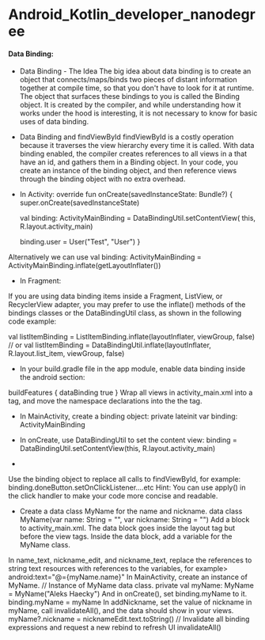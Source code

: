 # Android_Kotlin_developer_nanodegree

#### Data Binding:


- Data Binding - The Idea
The big idea about data binding is to create an object that connects/maps/binds two pieces of distant information together at compile time, so that you don't have to look for it at runtime.
The object that surfaces these bindings to you is called the Binding object. It is created by the compiler, and while understanding how it works under the hood is interesting, it is not necessary to know for basic uses of data binding.

- Data Binding and findViewById
findViewById is a costly operation because it traverses the view hierarchy every time it is called.
With data binding enabled, the compiler creates references to all views in a <layout> that have an id, and gathers them in a Binding object.
In your code, you create an instance of the binding object, and then reference views through the binding object with no extra overhead.
  


- In Activity:
override fun onCreate(savedInstanceState: Bundle?) {
    super.onCreate(savedInstanceState)

    val binding: ActivityMainBinding = DataBindingUtil.setContentView(
            this, R.layout.activity_main)

    binding.user = User("Test", "User")
}

Alternatively we can use
val binding: ActivityMainBinding = ActivityMainBinding.inflate(getLayoutInflater())


- In Fragment:

If you are using data binding items inside a Fragment, ListView, or RecyclerView adapter, you may prefer to use the inflate() methods of the bindings classes or the DataBindingUtil class, as shown in the following code example:

val listItemBinding = ListItemBinding.inflate(layoutInflater, viewGroup, false)
// or
val listItemBinding = DataBindingUtil.inflate(layoutInflater, R.layout.list_item, viewGroup, false)


- In your build.gradle file in the app module, enable data binding inside the android section:

buildFeatures {
      dataBinding true
}
Wrap all views in activity_main.xml into a <layout> tag, and move the namespace declarations into the the <layout> tag.

* In MainActivity, create a binding object:
private lateinit var binding: ActivityMainBinding

* In onCreate, use DataBindingUtil to set the content view:
binding = DataBindingUtil.setContentView(this, R.layout.activity_main)
*
Use the binding object to replace all calls to findViewById, for example:
binding.doneButton.setOnClickListener….etc
Hint: You can use apply() in the click handler to make your code more concise and readable.

* Create a data class MyName for the name and nickname.
data class MyName(var name: String = "", var nickname: String = "")
Add a <data> block to activity_main.xml. The data block goes inside the layout tag but before the view tags. Inside the data block, add a variable for the MyName class.
<data>
<!-- Declare a variable by specifying a name and a data type. -->
<!-- Use fully qualified name for the type. -->
<variable
    name="myName"
    type="com.example.android.aboutme.MyName" />
</data>
In name_text, nickname_edit, and nickname_text, replace the references to string text resources with references to the variables, for example>
android:text="@={myName.name}"
In MainActivity, create an instance of MyName.
// Instance of MyName data class.
private val myName: MyName = MyName("Aleks Haecky")
And in onCreate(), set binding.myName to it.
binding.myName = myName
In addNickname, set the value of nickname in myName, call invalidateAll(), and the data should show in your views.
myName?.nickname = nicknameEdit.text.toString()
// Invalidate all binding expressions and request a new rebind to refresh UI
invalidateAll()



